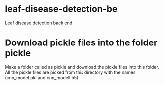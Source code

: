 # leaf-disease-detection-be
Leaf disease detection back end

# Download pickle files into the folder pickle
Make a folder called as pickle and download the pickle files into this folder.
All the pickle files are picked from this directory with the names
(cnn_model.pkl and cnn_modell.h5).